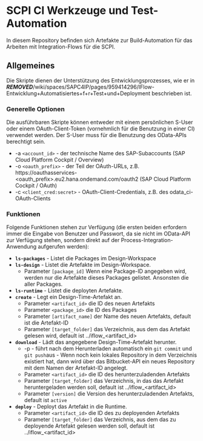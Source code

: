 # SCPI CI Werkzeuge und Test-Automation
In diesem Repository befinden sich Artefakte zur Build-Automation für  das Arbeiten mit Integration-Flows für die SCPI.

## Allgemeines
Die Skripte dienen der Unterstützung des Entwicklungsprozesses, wie er in
***REMOVED***/wiki/spaces/SAPC4IP/pages/959414296/IFlow-Entwicklung+Automatisiertes+f+r+Test+und+Deployment beschrieben ist.

### Generelle Optionen
Die ausführbaren Skripte können entweder mit einem persönlichen S-User oder einem OAuth-Client-Token (vornehmlich
für die Benutzung in einer CI) verwendet werden. Der S-User muss für die Benutzung des OData-APIs berechtigt sein.

* -a `<account_id>` - der technische Name des SAP-Subaccounts (SAP Cloud Platform Cockpit / Overview)
* -o `<oauth_prefix>` - der Teil der OAuth-URLs, z.B. https://oauthasservices-<oauth_prefix>.eu2.hana.ondemand.com/oauth2 (SAP Cloud Platform Cockpit / OAuth)
* -c `<client_cred:secret>` - OAuth-Client-Credentials, z.B. des odata_ci-OAuth-Clients

### Funktionen
Folgende Funktionen stehen zur Verfügung (die ersten beiden erfordern immer die Eingabe von Benutzer und Passwort,
da sie nicht im OData-API zur Verfügung stehen, sondern direkt auf der Process-Integration-Anwendung aufgerufen werden):

* **`ls-packages`** - Listet die Packages im Design-Workspace
* **`ls-design`** - Listet die Artefakte im Design-Workspace.
    * Parameter `[package_id]` Wenn eine Package-ID angegeben wird, werden nur die Artefakte dieses Packages gelistet. Ansonsten
      die aller Packages.
* **`ls-runtime`** - Listet die deployten Artefakte.
* **`create`** - Legt ein Design-Time-Artefakt an.
    * Parameter `<artifact_id>` die ID des neuen Artefakts
    * Parameter `<package_id>` die ID des Packages
    * Parameter `[artifact_name]` der Name des neuen Artefakts, default ist die Artefakt-ID
    * Parameter `[target_folder]` das Verzeichnis, aus dem das Artefakt gelesen wird, default ist ../iflow_<artifact_id>
* **`download`** - Lädt das angegebene Design-Time-Artefakt herunter.
    * -p - führt nach dem Herunterladen automatisch ein `git commit` und `git push`aus - Wenn noch kein lokales Repository in dem Verzeichnis existiert hat,
      dann wird über das Bitbucket-API ein neues Repository mit dem Namen der Artefakt-ID angelegt.
    * Parameter `<artifact_id>` die ID des herunterzuladenden Artefakts
    * Parameter `[target_folder]` das Verzeichnis, in das das Artefakt heruntergeladen werden soll, default ist ../iflow_<artifact_id>
    * Parameter `[version]` die Version des herunterzuladenden Artefakts, default ist `active`
* **`deploy`** - Deployt das Artefakt in die Runtime.
    * Parameter `<artifact_id>` die ID des zu deployenden Artefakts
    * Parameter `[target_folder]` das Verzeichnis, aus dem das zu deployende Artefakt gelesen werden soll, default ist ../iflow_<artifact_id>
